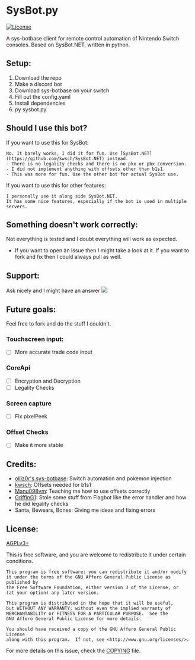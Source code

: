 
# SysBot.py
[![License](https://img.shields.io/badge/license-GNU%20Affero%20General%20Public%20License%20Version%203%20or%20Later-blue.svg)]()

A sys-botbase client for remote control automation of Nintendo Switch consoles. Based on SysBot.NET, written in python. 

## Setup:
1. Download the repo
2. Make a discord bot
3. Download sys-botbase on your switch
4. Fill out the config.yaml
5. Install dependencies
6. py sysbot.py

## Should I use this bot?
If you want to use this for SysBot:

	No. It barely works, I did it for fun. Use [SysBot.NET](https://github.com/kwsch/SysBot.NET) instead.
	- There is no legality checks and there is no pkx or pbx conversion. 
	- I did not implement anything with offsets other than b1s1.
	- This was more for fun. Use the other bot for actual SysBot use.
    
If you want to use this for other features:

	I personally use it along side SysBot.NET.
	It has some nice features, especially if the bot is used in multiple servers.

## Something doesn't work correctly:
Not everything is tested and I doubt everything will work as expected.
- If you want to open an issue then I might take a look at it. If you want to fork and fix then I could always pull as well.

## Support:
Ask nicely and I might have an answer
[<img src="https://canary.discordapp.com/api/guilds/771539948687589386/widget.png?style=banner2">](https://discord.gg/TwyCFr5WDY)

## Future goals:
Feel free to fork and do the stuff I couldn't.

### Touchscreen input:
- [ ] More accurate trade code input
### CoreApi
- [ ] Encryption and Decryption
- [ ] Legality Checks
### Screen capture
- [ ] Fix pixelPeek
### Offset Checks
- [ ] Make it more stable

## Credits:
- [olliz0r's sys-botbase](https://github.com/olliz0r/sys-botbase): Switch automation and pokemon injection
- [kwsch](https://github.com/kwsch/SysBot.NET): Offsets needed for b1s1
- [Manu098vm](https://github.com/Manu098vm): Teaching me how to use offsets correctly
- [GriffinG1](https://github.com/GriffinG1/FlagBot): Stole some stuff from Flagbot like the error handler and how he did legality checks
- Santa, Bewears, Bones: Giving me ideas and fixing errors

## License:
[AGPLv3+](https://www.gnu.org/licenses/agpl-3.0.en.html)

This is free software, and you are welcome to redistribute it under certain conditions.

	This program is free software: you can redistribute it and/or modify
	it under the terms of the GNU Affero General Public License as published by
	the Free Software Foundation, either version 3 of the License, or
	(at your option) any later version.

	This program is distributed in the hope that it will be useful,
	but WITHOUT ANY WARRANTY; without even the implied warranty of
	MERCHANTABILITY or FITNESS FOR A PARTICULAR PURPOSE.  See the
	GNU Affero General Public License for more details.

	You should have received a copy of the GNU Affero General Public License
	along with this program.  If not, see <http://www.gnu.org/licenses/>.


For more details on this issue, check the [COPYING](COPYING) file.
